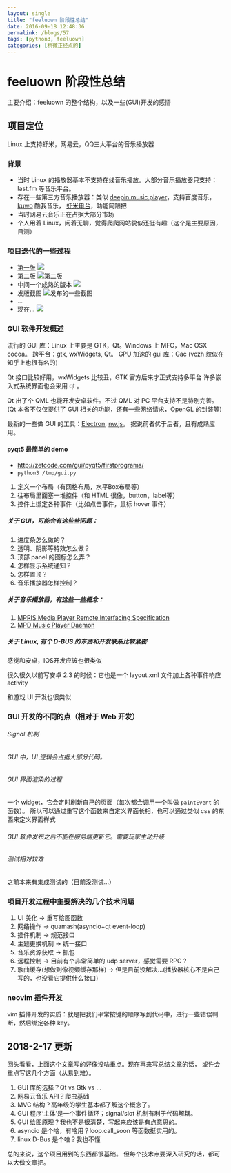 ```yaml
---
layout: single
title: "feeluown 阶段性总结"
date: 2016-09-18 12:48:36
permalink: /blogs/57
tags: [python3, feeluown]
categories: [稍微正经点的]
---
```

# feeluown 阶段性总结

主要介绍：feeluown 的整个结构，以及一些(GUI)开发的感悟
## 项目定位
Linux 上支持虾米，网易云，QQ三大平台的音乐播放器
### 背景
- 当时 Linux 的播放器基本不支持在线音乐播放。大部分音乐播放器只支持：last.fm 等音乐平台。
- 存在一些第三方音乐播放器：类似 [deepin music player](https://github.com/linuxdeepin/deepin-music)，支持百度音乐，
  [kuwo](https://github.com/LiuLang/kwplayer) 酷我音乐，
  [虾米电台](http://forum.ubuntu.org.cn/viewtopic.php?f=74&t=380947)，功能简陋把
- 当时网易云音乐正在占据大部分市场
- 个人用着 Linux，闲着无聊，觉得爬爬网站貌似还挺有趣（这个是主要原因，目测）

### 项目迭代的一些过程
- [第一版](https://www.oschina.net/code/snippet_1244912_46250)
  ![](https://static.oschina.net/uploads/code/201503/13025515_Siqt.jpg)
- 第二版
  ![第二版](https://static.oschina.net/uploads/code/201503/30075430_zmtx.png)
- 中间一个成熟的版本
  ![](https://bbs.deepin.org/data/attachment/forum/201511/10/222309uoxxo25xw515zpxt.png)
- 发版截图
  ![发布的一些截图](http://7xnn7w.com1.z0.glb.clouddn.com/feeluown-history.jpeg)
- ...
- 现在...
  ![](https://cloud.githubusercontent.com/assets/4962134/17672685/235ae556-6350-11e6-98c6-1f18051e5da1.png)

### GUI 软件开发概述
流行的 GUI 库：Linux 上主要是 GTK，Qt。Windows 上 MFC，Mac OSX cocoa。
跨平台：gtk, wxWidgets, Qt。
GPU 加速的 gui 库：Gac (vczh 貌似在知乎上也很有名的)

Qt 接口比较好用，wxWidgets 比较丑，GTK 官方后来才正式支持多平台
许多嵌入式系统界面也会采用 qt 。

Qt 出了个 QML 也能开发安卓软件。不过 QML 对 PC 平台支持不是特别完善。
(Qt 本省不仅仅提供了 GUI 相关的功能，还有一些网络请求，OpenGL 的封装等)

最新的一些做 GUI 的工具：[Electron](https://github.com/electron/electron), [nw.js](https://github.com/nwjs/nw.js/)。
据说前者优于后者，且有成熟应用。

#### pyqt5 最简单的 demo
- http://zetcode.com/gui/pyqt5/firstprograms/
- `python3 /tmp/gui.py`
1. 定义一个布局（有网格布局，水平Box布局等）
2. 往布局里面塞一堆控件（和 HTML 很像，button，label等）
3. 控件上绑定各种事件（比如点击事件，鼠标 hover 事件）

##### 关于 GUI，可能会有这些些问题：
1. 进度条怎么做的？
2. 透明、阴影等特效怎么做？
3. 顶部 panel 的图标怎么弄？
4. 怎样显示系统通知？
5. 怎样置顶？
6. 音乐播放器怎样控制？

##### 关于音乐播放器，有这些一些概念：
1. [MPRIS Media Player Remote Interfacing Specification](https://specifications.freedesktop.org/mpris-spec/latest/)
2. [MPD Music Player Daemon](https://www.musicpd.org/)

##### 关于 Linux, 有个 D-BUS 的东西和开发联系比较紧密
感觉和安卓，IOS开发应该也很类似

很久很久以前写安卓 2.3 的时候：它也是一个 layout.xml 文件加上各种事件响应 activity

和游戏 UI 开发也很类似

### GUI 开发的不同的点（相对于 Web 开发）
###### Signal 机制
###### GUI 中，UI 逻辑会占据大部分代码。
###### GUI 界面渲染的过程
一个 widget，它会定时刷新自己的页面（每次都会调用一个叫做 `paintEvent` 的函数）。
所以可以通过重写这个函数来自定义界面长相，也可以通过类似 css 的东西来定义界面样式

###### GUI 软件发布之后不能在服务端更新它。需要玩家主动升级
###### 测试相对较难
之前本来有集成测试的（目前没测试...）

### 项目开发过程中主要解决的几个技术问题
1. UI 美化 -> 重写绘图函数
2. 网络操作 -> quamash(asyncio+qt event-loop)
3. 插件机制 -> 规范接口
4. 主题更换机制 -> 统一接口
5. 音乐资源获取 -> 抓包
6. 远程控制 -> 目前有个非常简单的 udp server，感觉需要 RPC ?
7. 歌曲缓存(想做到像视频缓存那样) -> 但是目前没解决...(播放器核心不是自己写的，也没看它提供什么接口)

### neovim 插件开发
vim 插件开发的实质：就是把我们平常按键的顺序写到代码中，进行一些错误判断，然后绑定各种 key。

## 2018-2-17 更新
回头看看，上面这个文章写的好像没啥重点。现在再来写总结文章的话，
或许会重点写这几个方面（从易到难）。

1. GUI 库的选择？Qt vs Gtk vs ...
2. 网易云音乐 API？爬虫基础
2. MVC 结构？高年级的学生基本都了解这个概念了。
1. GUI 程序‘主体’是一个事件循环；signal/slot 机制有利于代码解耦。
2. GUI 绘图原理？我也不是很清楚，写起来应该是有点意思的。
3. asyncio 是个啥，有啥用？loop.call_soon 等函数挺实用的。
4. linux D-Bus 是个啥？我也不懂

总的来说，这个项目用到的东西都很基础。
但每个技术点要深入研究的话，都可以大做文章把。
